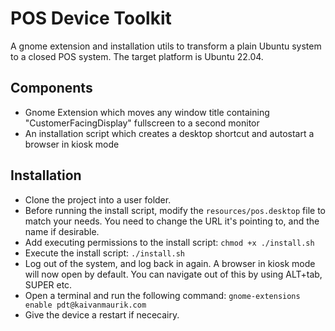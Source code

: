 <h1>POS Device Toolkit</h1>
<p>
A gnome extension and installation utils to transform a plain Ubuntu system to a closed POS system. The target platform is Ubuntu 22.04.
</p>
<h2>Components</h2>
<ul>
  <li>Gnome Extension which moves any window title containing "CustomerFacingDisplay" fullscreen to a second monitor</li>
  <li>An installation script which creates a desktop shortcut and autostart a browser in kiosk mode</li>
</ul>
<h2>Installation</h2>
<p>
  <ul>
    <li>Clone the project into a user folder.</li>
    <li>Before running the install script, modify the <code>resources/pos.desktop</code> file to match your needs. You need to change the URL it's pointing to, and the name if desirable.</li>
    <li>Add executing permissions to the install script: <code>chmod +x ./install.sh</code></li>
    <li>Execute the install script: <code>./install.sh</code></li>
    <li>Log out of the system, and log back in again. A browser in kiosk mode will now open by default. You can navigate out of this by using ALT+tab, SUPER etc.</li>
    <li>Open a terminal and run the following command: <code>gnome-extensions enable pdt@kaivanmaurik.com</code></li>
    <li>Give the device a restart if nececairy.</li>
  </ul>
</p>
